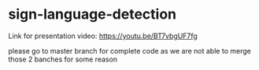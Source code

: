 # sign-language-detection

Link for presentation video: https://youtu.be/BT7vbgUF7fg

please go to master branch for complete code as we are not able to merge those 2 banches for some reason 

